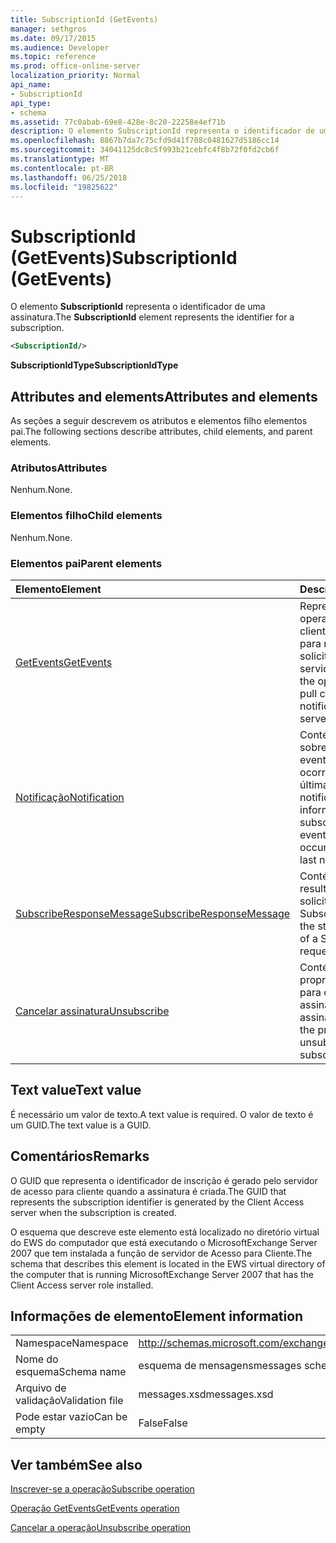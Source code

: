 ```yaml
---
title: SubscriptionId (GetEvents)
manager: sethgros
ms.date: 09/17/2015
ms.audience: Developer
ms.topic: reference
ms.prod: office-online-server
localization_priority: Normal
api_name:
- SubscriptionId
api_type:
- schema
ms.assetid: 77c0abab-69e8-428e-8c20-22258e4ef71b
description: O elemento SubscriptionId representa o identificador de uma assinatura.
ms.openlocfilehash: 8867b7da7c75cfd9d41f708c0481627d5186cc14
ms.sourcegitcommit: 34041125dc8c5f993b21cebfc4f8b72f0fd2cb6f
ms.translationtype: MT
ms.contentlocale: pt-BR
ms.lasthandoff: 06/25/2018
ms.locfileid: "19825622"
---
```

# <a name="subscriptionid-getevents"></a><span data-ttu-id="41116-103">SubscriptionId (GetEvents)</span><span class="sxs-lookup"><span data-stu-id="41116-103">SubscriptionId (GetEvents)</span></span>

<span data-ttu-id="41116-104">O elemento **SubscriptionId** representa o identificador de uma assinatura.</span><span class="sxs-lookup"><span data-stu-id="41116-104">The **SubscriptionId** element represents the identifier for a subscription.</span></span> 
  
```xml
<SubscriptionId/>
```

 <span data-ttu-id="41116-105">**SubscriptionIdType**</span><span class="sxs-lookup"><span data-stu-id="41116-105">**SubscriptionIdType**</span></span>
## <a name="attributes-and-elements"></a><span data-ttu-id="41116-106">Attributes and elements</span><span class="sxs-lookup"><span data-stu-id="41116-106">Attributes and elements</span></span>

<span data-ttu-id="41116-107">As seções a seguir descrevem os atributos e elementos filho elementos pai.</span><span class="sxs-lookup"><span data-stu-id="41116-107">The following sections describe attributes, child elements, and parent elements.</span></span>
  
### <a name="attributes"></a><span data-ttu-id="41116-108">Atributos</span><span class="sxs-lookup"><span data-stu-id="41116-108">Attributes</span></span>

<span data-ttu-id="41116-109">Nenhum.</span><span class="sxs-lookup"><span data-stu-id="41116-109">None.</span></span>
  
### <a name="child-elements"></a><span data-ttu-id="41116-110">Elementos filho</span><span class="sxs-lookup"><span data-stu-id="41116-110">Child elements</span></span>

<span data-ttu-id="41116-111">Nenhum.</span><span class="sxs-lookup"><span data-stu-id="41116-111">None.</span></span>
  
### <a name="parent-elements"></a><span data-ttu-id="41116-112">Elementos pai</span><span class="sxs-lookup"><span data-stu-id="41116-112">Parent elements</span></span>

|<span data-ttu-id="41116-113">**Elemento**</span><span class="sxs-lookup"><span data-stu-id="41116-113">**Element**</span></span>|<span data-ttu-id="41116-114">**Descrição**</span><span class="sxs-lookup"><span data-stu-id="41116-114">**Description**</span></span>|
|:-----|:-----|
|[<span data-ttu-id="41116-115">GetEvents</span><span class="sxs-lookup"><span data-stu-id="41116-115">GetEvents</span></span>](getevents.md) <br/> |<span data-ttu-id="41116-116">Representa a operação usada pelos clientes de recepção para notificações de solicitação do servidor.</span><span class="sxs-lookup"><span data-stu-id="41116-116">Represents the operation used by pull clients to request notifications from the server.</span></span>  <br/> |
|[<span data-ttu-id="41116-117">Notificação</span><span class="sxs-lookup"><span data-stu-id="41116-117">Notification</span></span>](notification-ex15websvcsotherref.md) <br/> |<span data-ttu-id="41116-118">Contém informações sobre a inscrição e os eventos que ocorreram desde a última notificação.</span><span class="sxs-lookup"><span data-stu-id="41116-118">Contains information about the subscription and the events that have occurred since the last notification.</span></span>  <br/> |
|[<span data-ttu-id="41116-119">SubscribeResponseMessage</span><span class="sxs-lookup"><span data-stu-id="41116-119">SubscribeResponseMessage</span></span>](subscriberesponsemessage.md) <br/> |<span data-ttu-id="41116-120">Contém o status e o resultado de uma solicitação Subscribe.</span><span class="sxs-lookup"><span data-stu-id="41116-120">Contains the status and result of a Subscribe request.</span></span>  <br/> |
|[<span data-ttu-id="41116-121">Cancelar assinatura</span><span class="sxs-lookup"><span data-stu-id="41116-121">Unsubscribe</span></span>](unsubscribe.md) <br/> |<span data-ttu-id="41116-122">Contém as propriedades usadas para cancelar a assinatura de uma assinatura.</span><span class="sxs-lookup"><span data-stu-id="41116-122">Contains the properties used to unsubscribe from a subscription.</span></span>  <br/> |
   
## <a name="text-value"></a><span data-ttu-id="41116-123">Text value</span><span class="sxs-lookup"><span data-stu-id="41116-123">Text value</span></span>

<span data-ttu-id="41116-124">É necessário um valor de texto.</span><span class="sxs-lookup"><span data-stu-id="41116-124">A text value is required.</span></span> <span data-ttu-id="41116-125">O valor de texto é um GUID.</span><span class="sxs-lookup"><span data-stu-id="41116-125">The text value is a GUID.</span></span>
  
## <a name="remarks"></a><span data-ttu-id="41116-126">Comentários</span><span class="sxs-lookup"><span data-stu-id="41116-126">Remarks</span></span>

<span data-ttu-id="41116-127">O GUID que representa o identificador de inscrição é gerado pelo servidor de acesso para cliente quando a assinatura é criada.</span><span class="sxs-lookup"><span data-stu-id="41116-127">The GUID that represents the subscription identifier is generated by the Client Access server when the subscription is created.</span></span>
  
<span data-ttu-id="41116-128">O esquema que descreve este elemento está localizado no diretório virtual do EWS do computador que está executando o MicrosoftExchange Server 2007 que tem instalada a função de servidor de Acesso para Cliente.</span><span class="sxs-lookup"><span data-stu-id="41116-128">The schema that describes this element is located in the EWS virtual directory of the computer that is running MicrosoftExchange Server 2007 that has the Client Access server role installed.</span></span>
  
## <a name="element-information"></a><span data-ttu-id="41116-129">Informações de elemento</span><span class="sxs-lookup"><span data-stu-id="41116-129">Element information</span></span>

|||
|:-----|:-----|
|<span data-ttu-id="41116-130">Namespace</span><span class="sxs-lookup"><span data-stu-id="41116-130">Namespace</span></span>  <br/> |http://schemas.microsoft.com/exchange/services/2006/messages  <br/> |
|<span data-ttu-id="41116-131">Nome do esquema</span><span class="sxs-lookup"><span data-stu-id="41116-131">Schema name</span></span>  <br/> |<span data-ttu-id="41116-132">esquema de mensagens</span><span class="sxs-lookup"><span data-stu-id="41116-132">messages schema</span></span>  <br/> |
|<span data-ttu-id="41116-133">Arquivo de validação</span><span class="sxs-lookup"><span data-stu-id="41116-133">Validation file</span></span>  <br/> |<span data-ttu-id="41116-134">messages.xsd</span><span class="sxs-lookup"><span data-stu-id="41116-134">messages.xsd</span></span>  <br/> |
|<span data-ttu-id="41116-135">Pode estar vazio</span><span class="sxs-lookup"><span data-stu-id="41116-135">Can be empty</span></span>  <br/> |<span data-ttu-id="41116-136">False</span><span class="sxs-lookup"><span data-stu-id="41116-136">False</span></span>  <br/> |
   
## <a name="see-also"></a><span data-ttu-id="41116-137">Ver também</span><span class="sxs-lookup"><span data-stu-id="41116-137">See also</span></span>



[<span data-ttu-id="41116-138">Inscrever-se a operação</span><span class="sxs-lookup"><span data-stu-id="41116-138">Subscribe operation</span></span>](subscribe-operation.md)
  
[<span data-ttu-id="41116-139">Operação GetEvents</span><span class="sxs-lookup"><span data-stu-id="41116-139">GetEvents operation</span></span>](getevents-operation.md)
  
[<span data-ttu-id="41116-140">Cancelar a operação</span><span class="sxs-lookup"><span data-stu-id="41116-140">Unsubscribe operation</span></span>](unsubscribe-operation.md)


